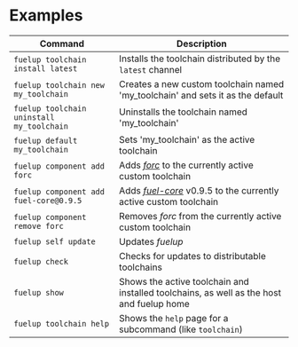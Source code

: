 # Examples

| Command                                   | Description                                                                              |
| ----------------------------------------- | ---------------------------------------------------------------------------------------- |
| `fuelup toolchain install latest`         | Installs the toolchain distributed by the `latest` channel                               |
| `fuelup toolchain new my_toolchain`       | Creates a new custom toolchain named 'my_toolchain' and sets it as the default           |
| `fuelup toolchain uninstall my_toolchain` | Uninstalls the toolchain named 'my_toolchain'                                            |
| `fuelup default my_toolchain`             | Sets 'my_toolchain' as the active toolchain                                              |
| `fuelup component add forc`               | Adds _[forc]_ to the currently active custom toolchain                                   |
| `fuelup component add fuel-core@0.9.5`    | Adds _[fuel-core]_ v0.9.5 to the currently active custom toolchain                       |
| `fuelup component remove forc`            | Removes _forc_ from the currently active custom toolchain                                |
| `fuelup self update`                      | Updates _fuelup_                                                                         |
| `fuelup check`                            | Checks for updates to distributable toolchains                                           |
| `fuelup show`                             | Shows the active toolchain and installed toolchains, as well as the host and fuelup home |
| `fuelup toolchain help`                   | Shows the `help` page for a subcommand (like `toolchain`)                                |

[forc]: https://github.com/FuelLabs/sway/tree/master/forc
[fuel-core]: https://github.com/FuelLabs/fuel-core
